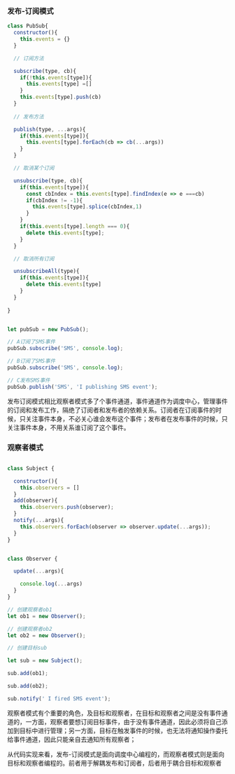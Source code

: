 
### 发布-订阅模式

``` javascript
class PubSub{
  constructor(){
    this.events = {}
  }

  // 订阅方法

  subscribe(type, cb){
    if(!this.events[type]){
      this.events[type] =[]
    }
    this.events[type].push(cb)
  }
  
  // 发布方法

  publish(type, ...args){
    if(this.events[type]){
      this.events[type].forEach(cb => cb(...args))
    }
  }

  // 取消某个订阅

  unsubscribe(type, cb){
    if(this.events[type]){
      const cbIndex = this.events[type].findIndex(e => e ===cb)
      if(cbIndex != -1){
        this.events[type].splice(cbIndex,1)
      }
    }
    if(this.events[type].length === 0){
      delete this.events[type];
    }
  }

  // 取消所有订阅

  unsubscribeAll(type){
    if(this.events[type]){
      delete this.events[type]
    }
  }
  
}


let pubSub = new PubSub();

// A订阅了SMS事件
pubSub.subscribe('SMS', console.log);

// B订阅了SMS事件
pubSub.subscribe('SMS', console.log);

// C发布SMS事件
pubSub.publish('SMS', 'I publishing SMS event');


```


发布订阅模式相比观察者模式多了个事件通道，事件通道作为调度中心，管理事件的订阅和发布工作，隔绝了订阅者和发布者的依赖关系。订阅者在订阅事件的时候，只关注事件本身，不必关心谁会发布这个事件；发布者在发布事件的时候，只关注事件本身，不用关系谁订阅了这个事件。


### 观察者模式


``` javascript

class Subject {

  constructor(){
    this.observers = []
  }
  add(observer){
    this.observers.push(observer);
  }
  notify(...args){
    this.observers.forEach(observer => observer.update(...args));
  }
}


class Observer {

  update(...args){

    console.log(...args)
  }
}

// 创建观察者ob1
let ob1 = new Observer();

// 创建观察者ob2
let ob2 = new Observer();

// 创建目标sub

let sub = new Subject();

sub.add(ob1);

sub.add(ob2);

sub.notify(' I fired SMS event');


```

观察者模式有个重要的角色，及目标和观察者，在目标和观察者之间是没有事件通道的，一方面，观察者要想订阅目标事件，由于没有事件通道，因此必须将自己添加到目标中进行管理；另一方面，目标在触发事件的时候，也无法将通知操作委托给事件通道，因此只能亲自去通知所有观察者；


从代码实现来看，发布-订阅模式是面向调度中心编程的，而观察者模式则是面向目标和观察者编程的。前者用于解耦发布和订阅者，后者用于耦合目标和观察者